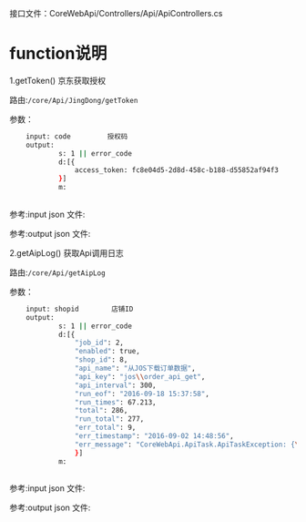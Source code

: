 接口文件：CoreWebApi/Controllers/Api/ApiControllers.cs

function说明
==============
1.getToken()            京东获取授权

 路由:`/core/Api/JingDong/getToken`
 
 参数：
```sh
    input: code         授权码
    output:
            s: 1 || error_code
            d:[{
                access_token: fc8e04d5-2d8d-458c-b188-d55852af94f3
            }]
            m: 
    
```
参考:input  json 文件:

参考:output json 文件:

2.getAipLog()           获取Api调用日志

 路由:`/core/Api/getAipLog`
 
 参数：
```sh
    input: shopid        店铺ID
    output: 
            s: 1 || error_code
            d:[{
                "job_id": 2,
                "enabled": true,
                "shop_id": 8,
                "api_name": "从JOS下载订单数据",
                "api_key": "jos\\order_api_get",
                "api_interval": 300,
                "run_eof": "2016-09-18 15:37:58",
                "run_times": 67.213,
                "total": 286,
                "run_total": 277,
                "err_total": 9,
                "err_timestamp": "2016-09-02 14:48:56",
                "err_message": "CoreWebApi.ApiTask.ApiTaskException: {\"error_response\": {\"code\":\"19\",\"zh_desc\":\"token已过期或者不存在，请重新授权,access_token:9852e2d5-0d39-4ec6-b19a-70cb520f4b25\",\"en_desc\":\"Invalid access_token\"}}\r\n 在 S3.tasks.jos.order_api_get.GetPage(ApiRunData apiData, String bof, String eof, Int64 pageNo, String orderIDs) 位置 e:\\UserP\\XieYunProject\\CoreWebApi.ApiTask\\Task\\tasks\\jos\\order_api_get\\order_api_get.cs:行号 162\r\n 在 S3.tasks.jos.order_api_get.Execute(ApiRunData apiData) 位置 e:\\UserP\\XieYunProject\\CoreWebApi.ApiTask\\Task\\tasks\\jos\\order_api_get\\order_api_get.cs:行号 69\r\n 在 CoreWebApi.ApiTask.BaseApi.Run(ApiRunData data) 位置 E:\\UserP\\XieYunProject\\CoreWebApi.ApiTask\\Api\\BaseApi.cs:行号 166"
                }]
            m: 
            
```
参考:input  json 文件:

参考:output json 文件:
